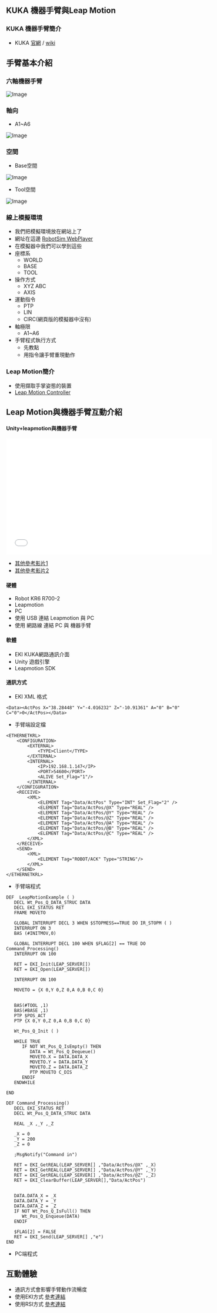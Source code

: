 ## KUKA 機器手臂與Leap Motion

### KUKA 機器手臂簡介
- KUKA [官網](https://www.kuka.com/) / [wiki](https://zh.wikipedia.org/wiki/%E5%BA%93%E5%8D%A1)

## 手臂基本介紹
### 六軸機器手臂
![Image](./img/RobotSystem.jpg)

### 軸向
- A1~A6 

![Image](./img/RobotAxis.jpg)

### 空間
- Base空間

![Image](./img/RobotCoordinateSystem.jpg)

- Tool空間

![Image](./img/Tool.jpg) 

### 線上模擬環境
- 我們把模擬環境放在網站上了
- 網址在這邊  [RobotSim WebPlayer](http://www.wtech.com.tw/robotsim/demo)
- 在模擬器中我們可以學到這些
- 座標系
  - WORLD
  - BASE
  - TOOL  
- 操作方式
  - XYZ ABC
  - AXIS
- 運動指令
  - PTP
  - LIN
  - CIRC(網頁版的模擬器中沒有) 
- 軸極限  
  - A1~A6
- 手臂程式執行方式
  - 先教點
  - 用指令讓手臂重現動作

### Leap Motion簡介
  - 使用擷取手掌姿態的裝置
  - [Leap Motion Controller](https://www.ultraleap.com/product/leap-motion-controller/)
  
## Leap Motion與機器手臂互動介紹
#### Unity+leapmotion與機器手臂
<iframe width="560" height="315"
src="./demo.mp4" 
frameborder="0" 
allow="accelerometer; autoplay; encrypted-media; gyroscope; picture-in-picture" 
allowfullscreen></iframe>

-   [其他參考影片1](https://www.facebook.com/wisetech.dakuo/videos/1212236958861791/)
-   [其他參考影片2](https://www.facebook.com/wisetech.dakuo/videos/1225804447505042/)

#### 硬體
- Robot KR6 R700-2
- Leapmotion
- PC
- 使用 USB 連結 Leapmotion 與 PC
- 使用 網路線 連結 PC 與 機器手臂
#### 軟體
- EKI KUKA網路通訊介面
- Unity 遊戲引擎
- Leapmotion SDK
#### 通訊方式
- EKI XML 格式
```
<Data><ActPos X="38.28448" Y="-4.016232" Z="-10.91361" A="0" B="0" C="0">0</ActPos></Data>
```
- 手臂端設定檔
```
<ETHERNETKRL>
	<CONFIGURATION>  
		<EXTERNAL>  
			<TYPE>Client</TYPE>  
		</EXTERNAL>  
		<INTERNAL>  
			<IP>192.168.1.147</IP>  
			<PORT>54600</PORT>  
			<ALIVE Set_Flag="1"/>  
		</INTERNAL>  
	</CONFIGURATION>  
	<RECEIVE>  
		<XML>  
			<ELEMENT Tag="Data/ActPos" Type="INT" Set_Flag="2" />  
			<ELEMENT Tag="Data/ActPos/@X" Type="REAL" />  
			<ELEMENT Tag="Data/ActPos/@Y" Type="REAL" />  
			<ELEMENT Tag="Data/ActPos/@Z" Type="REAL" />  
			<ELEMENT Tag="Data/ActPos/@A" Type="REAL" />  
			<ELEMENT Tag="Data/ActPos/@B" Type="REAL" />  
			<ELEMENT Tag="Data/ActPos/@C" Type="REAL" />  
		</XML>  
	</RECEIVE>  
	<SEND>  
		<XML>  
			<ELEMENT Tag="ROBOT/ACK" Type="STRING"/>  
		</XML>  
	</SEND>  
</ETHERNETKRL>
```
- 手臂端程式
```
DEF  LeapMotionExample ( )
   DECL Wt_Pos_Q_DATA_STRUC DATA
   DECL EKI_STATUS RET
   FRAME MOVETO
   
   GLOBAL INTERRUPT DECL 3 WHEN $STOPMESS==TRUE DO IR_STOPM ( )
   INTERRUPT ON 3 
   BAS (#INITMOV,0)
   
   GLOBAL INTERRUPT DECL 100 WHEN $FLAG[2] == TRUE DO Command_Processing()
   INTERRUPT ON 100
   
   RET = EKI_Init(LEAP_SERVER[])
   RET = EKI_Open(LEAP_SERVER[])
   
   INTERRUPT ON 100
   
   MOVETO = {X 0,Y 0,Z 0,A 0,B 0,C 0}
   
   
   BAS(#TOOL ,1)
   BAS(#BASE ,1)
   PTP $POS_ACT
   PTP {X 0,Y 0,Z 0,A 0,B 0,C 0}
   
   Wt_Pos_Q_Init ( )
   
   WHILE TRUE
      IF NOT Wt_Pos_Q_IsEmpty() THEN
         DATA = Wt_Pos_Q_Dequeue()
         MOVETO.X = DATA.DATA_X
         MOVETO.Y = DATA.DATA_Y
         MOVETO.Z = DATA.DATA_Z
         PTP MOVETO C_DIS         
      ENDIF
   ENDWHILE
   
END

DEF Command_Processing()
   DECL EKI_STATUS RET
   DECL Wt_Pos_Q_DATA_STRUC DATA
   
   REAL _X ,_Y ,_Z 
   
   _X = 0
   _Y = 200
   _Z = 0
   
   ;MsgNotify("Command in")
   
   RET = EKI_GetREAL(LEAP_SERVER[] ,"Data/ActPos/@X" ,_X)
   RET = EKI_GetREAL(LEAP_SERVER[] ,"Data/ActPos/@Y" ,_Y)
   RET = EKI_GetREAL(LEAP_SERVER[] ,"Data/ActPos/@Z" ,_Z)
   RET = EKI_ClearBuffer(LEAP_SERVER[],"Data/ActPos")
   
   
   DATA.DATA_X = _X
   DATA.DATA_Y = _Y
   DATA.DATA_Z = _Z
   IF NOT Wt_Pos_Q_IsFull() THEN
      Wt_Pos_Q_Enqueue(DATA)
   ENDIF
   
   $FLAG[2] = FALSE
   RET = EKI_Send(LEAP_SERVER[] ,"e")
END
```
- PC端程式

## 互動體驗
- 通訊方式會影響手臂動作流暢度
- 使用EKI方式 [參考連結](http://forum.wtech.com.tw/viewtopic.php?f=2&t=38)
- 使用RSI方式 [參考連結](http://forum.wtech.com.tw/viewtopic.php?f=2&t=158)



<!--stackedit_data:
eyJoaXN0b3J5IjpbMzM2NDAwNjg4LC0xODU2NDE5OTIzLDEyMj
Y4Njc5OTYsLTEyODM5NzkzODMsNDM5MDM5NjI3LDIwMzcyMzIx
NzYsLTEwMzAxNjMwODgsLTE5MzUyNDc0MDUsNTI1NzUxOTAxLC
0xODk0NjA5MjU0LC04NjA1NDIzNzcsLTQzMjA0MjA1MV19
-->
